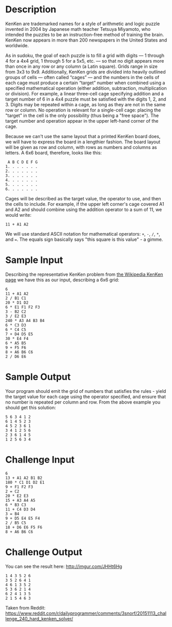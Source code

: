 # Description

KenKen are trademarked names for a style of arithmetic and logic puzzle invented in 2004 by Japanese math teacher Tetsuya Miyamoto, who intended the puzzles to be an instruction-free method of training the brain. KenKen now appears in more than 200 newspapers in the United States and worldwide. 

As in sudoku, the goal of each puzzle is to fill a grid with digits –– 1 through 4 for a 4x4 grid, 1 through 5 for a 5x5, etc. –– so that no digit appears more than once in any row or any column (a Latin square). Grids range in size from 3x3 to 9x9. Additionally, KenKen grids are divided into heavily outlined groups of cells –– often called “cages” –– and the numbers in the cells of each cage must produce a certain “target” number when combined using a specified mathematical operation (either addition, subtraction, multiplication or division). For example, a linear three-cell cage specifying addition and a target number of 6 in a 4x4 puzzle must be satisfied with the digits 1, 2, and 3. Digits may be repeated within a cage, as long as they are not in the same row or column. No operation is relevant for a single-cell cage: placing the "target" in the cell is the only possibility (thus being a "free space"). The target number and operation appear in the upper left-hand corner of the cage.

Because we can't use the same layout that a printed KenKen board does, we will have to express the board in a lengthier fashion. The board layout will be given as row and column, with rows as numbers and columns as letters. A 6x6 board, therefore, looks like this:

     A B C D E F G
    1. . . . . . . 
    2. . . . . . . 
    3. . . . . . . 
    4. . . . . . . 
    5. . . . . . . 
    6. . . . . . . 

Cages will be described as the target value, the operator to use, and then the cells to include. For example, if the upper left corner's cage covered A1 and A2 and should combine using the addition operator to a sum of 11, we would write:

    11 + A1 A2

We will use standard ASCII notation for mathematical operators: `+`, `-`, `/`, `*`, and `=`. The equals sign basically says "this square is this value" - a gimme. 

# Sample Input

Describing the representative KenKen problem from [the Wikipedia KenKen page](https://en.wikipedia.org/wiki/KenKen) we have this as our input, describing a 6x6 grid:

    6
    11 + A1 A2
    2 / B1 C1
    20 * D1 D2
    6 * E1 F1 F2 F3
    3 - B2 C2
    3 / E2 E3
    240 * A3 A4 B3 B4
    6 * C3 D3
    6 * C4 C5
    7 + D4 D5 E5
    30 * E4 F4
    6 * A5 B5 
    9 + F5 F6
    8 + A6 B6 C6
    2 / D6 E6

# Sample Output

Your program should emit the grid of numbers that satisfies the rules - yield the target value for each cage using the operator specified, and ensure that no number is repeated per column and row. From the above example you should get this solution:

    5 6 3 4 1 2
    6 1 4 5 2 3
    4 5 2 3 6 1
    3 4 1 2 5 6
    2 3 6 1 4 5
    1 2 5 6 3 4

# Challenge Input

    6
    13 + A1 A2 B1 B2
    180 * C1 D1 D2 E1
    9 + F1 F2 F3
    2 = C2
    20 * E2 E3
    15 + A3 A4 A5
    6 * B3 C3
    11 + C4 D3 D4 
    3 = B4
    9 + D5 E4 E5 F4
    2 / B5 C5 
    18 + D6 E6 F5 F6
    8 + A6 B6 C6

# Challenge Output

You can see the result here: http://imgur.com/JHHt6Hg 

    1 4 3 5 2 6
    3 5 2 6 4 1
    4 6 1 3 5 2
    5 3 6 2 1 4
    6 2 4 1 3 5
    2 1 5 4 6 3


Taken from Reddit: https://www.reddit.com/r/dailyprogrammer/comments/3snorf/20151113_challenge_240_hard_kenken_solver/
